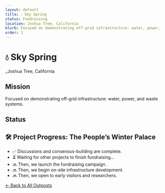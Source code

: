 ```yaml
---
layout: default
title: 💧 Sky Spring
status: Fundraising
location: Joshua Tree, California
blurb: Focused on demonstrating off-grid infrastructure: water, power, and waste systems.
order: 1
---
```


# 💧 Sky Spring  
_Joshua Tree, California



## Mission

Focused on demonstrating off-grid infrastructure: water, power, and waste systems.

## Status

## 🛠️ Project Progress: The People’s Winter Palace
- ✅ Discussions and consensus-building are complete.
- ⏳ Waiting for other projects to finish fundraising...
- 🔜 Then, we launch the fundraising campaign.
- 🔜 Then, we begin on-site infrastructure development.
- 🔜 Then, we open to early visitors and researchers.

[← Back to All Outposts](/outposts/)
